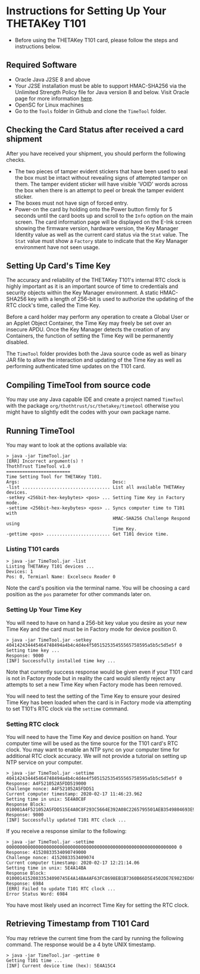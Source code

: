 # Instructions for Setting Up Your THETAKey T101

* Before using the THETAKey T101 card, please follow the steps and instructions below.

## Required Software ##

* Oracle Java J2SE 8 and above
* Your J2SE installation must be able to support HMAC-SHA256 via the Unlimited Strength Policy file for Java version 8 and below. Visit Oracle page for more information [here](https://www.oracle.com/java/technologies/javase-jce-all-downloads.html).
* OpenSC for Linux machines
* Go to the `Tools` folder in Github and clone the `TimeTool` folder.

## Checking the Card Status after received a card shipment ##

After you have received your shipment, you should perform the following checks.

* The two pieces of tamper evident stickers that have been used to seal the box must be intact without revealing signs of attempted tamper on them. The tamper evident sticker will have visible 'VOID' words across the box when there is an attempt to peel or break the tamper evident sticker.
* The boxes must not have sign of forced entry.
* Power-on the card by holding onto the Power button firmly for 5 seconds until the card boots up and scroll to the `Info` option on the main screen. The card information page will be displayed on the E-Ink screen showing the firmware version, hardware version, the Key Manager Identity value as well as the current card status via the `Stat` value. The `Stat` value must show a `Factory` state to indicate that the Key Manager environment have not seen usage.


## Setting Up Card's Time Key ##

The accuracy and reliability of the THETAKey T101's internal RTC clock is highly important as it is an important source of time to credentials and security objects within the Key Manager environment. A static HMAC-SHA256 key with a length of 256-bit is used to authorize the updating of the RTC clock's time, called the Time Key.

Before a card holder may perform any operation to create a Global User or an Applet Object Container, the Time Key may freely be set over an insecure APDU. Once the Key Manager detects the creation of any Containers, the function of setting the Time Key will be permanently disabled.

The `TimeTool` folder provides both the Java source code as well as binary JAR file to allow the interaction and updating of the Time Key as well as performing authenticated time updates on the T101 card.

## Compiling TimeTool from source code ##

You may use any Java capable IDE and create a project named `TimeTool` with the package `org/thothtrust/sc/thetakey/timetool` otherwise you might have to slightly edit the codes with your own package name.

## Running TimeTool ##

You may want to look at the options available via:

	> java -jar TimeTool.jar
    [ERR] Incorrect argument(s) !
    ThothTrust TimeTool v1.0
    ========================
    Time Setting Tool for THETAKey T101.
    Args:                                   Desc:
    -list ................................. List all available THETAKey devices.
    -setkey <256bit-hex-keybytes> <pos> ... Setting Time Key in Factory mode.
    -settime <256bit-hex-keybytes> <pos> .. Syncs computer time to T101 with
                                            HMAC-SHA256 Challenge Respond using
                                            Time Key.
    -gettime <pos> ........................ Get T101 device time.

### Listing T101 cards ###

	> java -jar TimeTool.jar -list
	Listing THETAKey T101 devices ...
	Devices: 1
	Pos: 0, Termianl Name: Excelsecu Reader 0

Note the card's position via the terminal name. You will be choosing a card position as the `pos` parameter for other commands later on.

### Setting Up Your Time Key ###

You will need to have on hand a 256-bit key value you desire as your new Time Key and the card must be in Factory mode for device position 0.

	> java -jar TimeTool.jar -setkey 404142434445464748494a4b4c4d4e4f505152535455565758595a5b5c5d5e5f 0
	Setting time key ...
	Response: 9000
	[INF] Successfully installed time key ...

Note that currently success response would be given even if your T101 card is not in Factory mode but in reality the card would silently reject any attempts to set a new Time Key when Factory mode has been removed.

You will need to test the setting of the Time Key to ensure your desired Time Key has been loaded when the card is in Factory mode via attempting to set T101's RTC clock via the `settime` command.

### Setting RTC clock ###

You will need to have the Time Key and device position on hand. Your computer time will be used as the time source for the T101 card's RTC clock. You may want to enable an NTP sync on your computer time for additional RTC clock accuracy. We will not provide a tutorial on setting up NTP service on your computer.

	> java -jar TimeTool.jar -settime 404142434445464748494a4b4c4d4e4f505152535455565758595a5b5c5d5e5f 0
	Response: A4F521052A5FDD519000
	Challenge nonce: A4F521052A5FDD51
	Current computer timestamp: 2020-02-17 11:46:23.962
	Setting time in unix: 5E4A0C8F
	Response Block: 010001A4F521052A5FDD515E4A0C8F293C5664E392A08C2265795501AEB3549804693E955E55F747677DD06671FD5A
	Response: 9000
	[INF] Successfully updated T101 RTC clock ...

If you receive a response similar to the following:

	> java -jar TimeTool.jar -settime 0000000000000000000000000000000000000000000000000000000000000000 0
	Response: 41520833534090749000
	Challenge nonce: 4152083353409074
	Current computer timestamp: 2020-02-17 12:21:14.06
	Setting time in unix: 5E4A14BA
	Response Block: 01000141520833534090745E4A14BA4AF63FC8698EB1B7360B66D5E4502DE7E9823ED693929C35F448E193CD299590
	Response: 6984
	[ERR] Failed to update T101 RTC clock ...
	Error Status Word: 6984

You have most likely used an incorrect Time Key for setting the RTC clock.

## Retrieving Timestamp from T101 Card ##

You may retrieve the current time from the card by running the following command. The response would be a 4 byte UNIX timestamp.

	> java -jar TimeTool.jar -gettime 0
	Getting T101 time ...
	[INF] Current device time (hex): 5E4A15C4